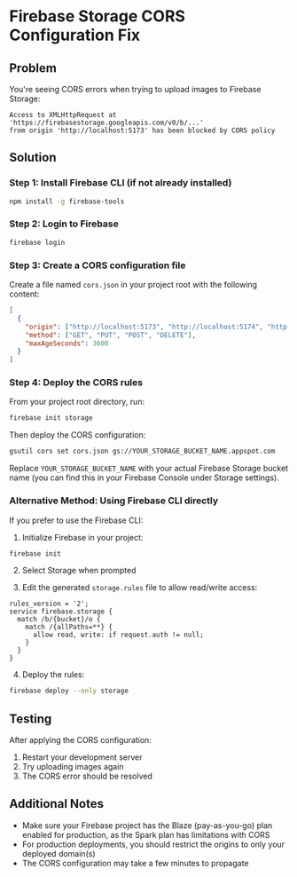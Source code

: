 # Firebase Storage CORS Configuration Fix

## Problem
You're seeing CORS errors when trying to upload images to Firebase Storage:
```
Access to XMLHttpRequest at 'https://firebasestorage.googleapis.com/v0/b/...' 
from origin 'http://localhost:5173' has been blocked by CORS policy
```

## Solution

### Step 1: Install Firebase CLI (if not already installed)
```bash
npm install -g firebase-tools
```

### Step 2: Login to Firebase
```bash
firebase login
```

### Step 3: Create a CORS configuration file
Create a file named `cors.json` in your project root with the following content:

```json
[
  {
    "origin": ["http://localhost:5173", "http://localhost:5174", "http://127.0.0.1:5173", "http://127.0.0.1:5174"],
    "method": ["GET", "PUT", "POST", "DELETE"],
    "maxAgeSeconds": 3600
  }
]
```

### Step 4: Deploy the CORS rules
From your project root directory, run:
```bash
firebase init storage
```

Then deploy the CORS configuration:
```bash
gsutil cors set cors.json gs://YOUR_STORAGE_BUCKET_NAME.appspot.com
```

Replace `YOUR_STORAGE_BUCKET_NAME` with your actual Firebase Storage bucket name (you can find this in your Firebase Console under Storage settings).

### Alternative Method: Using Firebase CLI directly
If you prefer to use the Firebase CLI:

1. Initialize Firebase in your project:
```bash
firebase init
```

2. Select Storage when prompted

3. Edit the generated `storage.rules` file to allow read/write access:
```
rules_version = '2';
service firebase.storage {
  match /b/{bucket}/o {
    match /{allPaths=**} {
      allow read, write: if request.auth != null;
    }
  }
}
```

4. Deploy the rules:
```bash
firebase deploy --only storage
```

## Testing
After applying the CORS configuration:
1. Restart your development server
2. Try uploading images again
3. The CORS error should be resolved

## Additional Notes
- Make sure your Firebase project has the Blaze (pay-as-you-go) plan enabled for production, as the Spark plan has limitations with CORS
- For production deployments, you should restrict the origins to only your deployed domain(s)
- The CORS configuration may take a few minutes to propagate